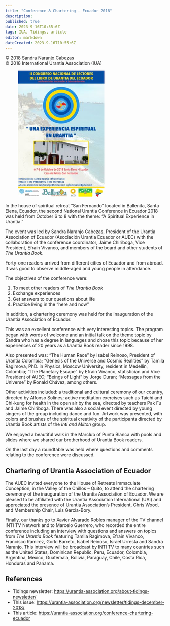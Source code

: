 ```yaml
---
title: "Conference & Chartering – Ecuador 2018"
description: 
published: true
date: 2023-9-16T10:55:6Z
tags: IUA, Tidings, article
editor: markdown
dateCreated: 2023-9-16T10:55:6Z
---
```


<p class="v-card v-sheet theme--light gray lighten-3 px-2">© 2018 Sandra Naranjo Cabezas<br>© 2018 International Urantia Association (IUA)</p>

<figure id="Figure_1" class="image urantiapedia image-style-align-left">
<img src="../../../image/article/IUA_Tidings/554px-x-800px-Final-Print-version-Poster-II-CONGRESO-NACIONAL-DE-LECTORES-DEL-LIBRO-DE-URANTIA-DEL-ECUADOR-272x400.jpg">
</figure>

In the house of spiritual retreat “San Fernando” located in Ballenita, Santa Elena, Ecuador, the second National Urantia Conference in Ecuador 2018 was held from October 6 to 8 with the theme: “A Spiritual Experience in Urantia.”

The event was led by Sandra Naranjo Cabezas, President of the Urantia Association of Ecuador (Asociación Urantia Ecuador or AUEC) with the collaboration of the conference coordinator, Jaime Chiriboga, Vice President, Efraín Vivanco, and members of the board and other students of _The Urantia Book_.

Forty-one readers arrived from different cities of Ecuador and from abroad. It was good to observe middle-aged and young people in attendance.

The objectives of the conference were:

1. To meet other readers of _The Urantia Book_
2. Exchange experiences
3. Get answers to our questions about life
4. Practice living in the “here and now”

In addition, a chartering ceremony was held for the inauguration of the Urantia Association of Ecuador.

This was an excellent conference with very interesting topics. The program began with words of welcome and an initial talk on the theme topic by Sandra who has a degree in languages and chose this topic because of her experiences of 20 years as a Urantia Book reader since 1998.

Also presented was: “The Human Race” by Isabel Reinoso, President of Urantia Colombia; “Genesis of the Universe and Cosmic Realities” by Tamila Ragimova, PhD. in Physics, Moscow University, resident in Medellin, Colombia; “The Planetary Escape” by Efrain Vivanco, statistician and Vice President of AUEC; “Beings of Light” by Jorge Duran; “Messages from the Universe” by Ronald Chávez, among others.

Other activities included: a traditional and cultural ceremony of our country, directed by Alfonso Solines; active meditation exercises such as Taichí and Chi-kung for health in the open air by the sea, directed by teachers Pak Fu and Jaime Chiriboga. There was also a social event directed by young singers of the group including dance and fun. Artwork was presented, with colors and brushes of the spiritual creativity of the participants directed by Urantia Book artists of the _Inti and Milton_ group.

We enjoyed a beautiful walk in the Marclub of Punta Blanca with pools and slides where we shared our brotherhood of Urantia Book readers.

On the last day a roundtable was held where questions and comments relating to the conference were discussed.

## Chartering of Urantia Association of Ecuador

The AUEC invited everyone to the House of Retreats Immaculate Conception, in the Valley of the Chillos – Quito, to attend the chartering ceremony of the inauguration of the Urantia Association of Ecuador. We are pleased to be affiliated with the Urantia Association International (UAI) and appreciated the presence of Urantia Association’s President, Chris Wood, and Membership Chair, Luis Garcia-Bory.

Finally, our thanks go to Xavier Alvarado Robles manager of the TV channel INTI TV Network and to Marcelo Guerrero, who recorded the entire conference including an interview with questions and answers on topics from _The Urantia Book_ featuring Tamila Ragimova, Efrain Vivanco, Francisco Ramírez, Gorki Barreto, Isabel Reinoso, Israel Urresta and Sandra Naranjo. This interview will be broadcast by INTI TV to many countries such as the United States, Dominican Republic, Peru, Ecuador, Colombia, Argentina, Mexico, Guatemala, Bolivia, Paraguay, Chile, Costa Rica, Honduras and Panama.

## References

- Tidings newsletter: https://urantia-association.org/about-tidings-newsletter/
- This issue: https://urantia-association.org/newsletter/tidings-december-2018/
- This article: https://urantia-association.org/conference-chartering-ecuador